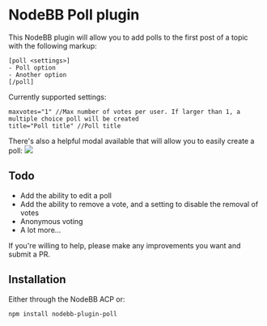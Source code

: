 # NodeBB Poll plugin

This NodeBB plugin will allow you to add polls to the first post of a topic with the following markup:

    [poll <settings>]
    - Poll option
    - Another option
    [/poll]

Currently supported settings:

    maxvotes="1" //Max number of votes per user. If larger than 1, a multiple choice poll will be created
    title="Poll title" //Poll title

There's also a helpful modal available that will allow you to easily create a poll:
![](https://i.imgur.com/2fPnWLb.png)

## Todo

- Add the ability to edit a poll
- Add the ability to remove a vote, and a setting to disable the removal of votes
- Anonymous voting
- A lot more...

If you're willing to help, please make any improvements you want and submit a PR.

## Installation

Either through the NodeBB ACP or:

    npm install nodebb-plugin-poll
